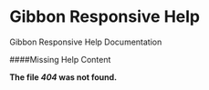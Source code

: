 # Gibbon Responsive  Help

Gibbon Responsive  Help Documentation

####Missing Help Content

**The file _404_ was not found.**

